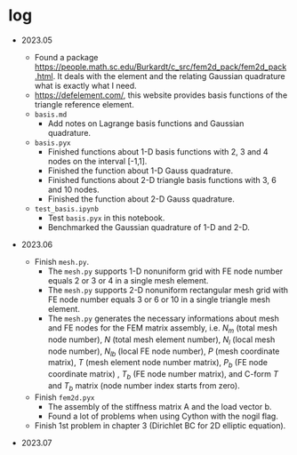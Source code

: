 # log

* 2023.05
  * Found a package  https://people.math.sc.edu/Burkardt/c_src/fem2d_pack/fem2d_pack.html. It deals with the element and the relating Gaussian quadrature what is exactly what I need.
  * https://defelement.com/, this website provides basis functions of the triangle reference element.
  * `basis.md`
    * Add notes on Lagrange basis functions and Gaussian quadrature.
  * `basis.pyx`
    * Finished functions about 1-D basis functions with 2, 3 and 4 nodes on the interval [-1,1].
    * Finished the function about 1-D Gauss quadrature.
    * Finished functions about 2-D triangle basis functions with 3, 6 and 10 nodes.
    * Finished the function about 2-D Gauss quadrature.
  * `test_basis.ipynb`
    * Test `basis.pyx` in this notebook. 
    * Benchmarked the Gaussian quadrature of 1-D and 2-D.
* 2023.06
  * Finish `mesh.py`.
    * The `mesh.py`  supports 1-D nonuniform grid with FE node number equals 2 or 3 or 4 in a single mesh element. 
    * The `mesh.py` supports 2-D nonuniform rectangular mesh grid with FE node number equals 3 or 6 or 10 in a single triangle mesh element.
    * The `mesh.py` generates the necessary informations about mesh and FE nodes for the FEM matrix assembly, i.e. $N_m$ (total mesh node number), $N$ (total mesh element number), $N_l$ (local mesh node number), $N_{lb}$ (local FE node number),  $P$ (mesh coordinate matrix),  $T$ (mesh element node number matrix), $P_b$ (FE node coordinate matrix) ,  $T_b$  (FE node number matrix), and C-form $T$ and $T_b$ matrix (node number index starts from zero).
  * Finish `fem2d.pyx`
    * The assembly of the stiffness matrix A and the load vector b.
    * Found a lot of problems when using Cython with the nogil flag.
  * Finish 1st problem in chapter 3 (Dirichlet BC for 2D elliptic equation).

* 2023.07
